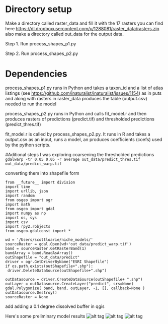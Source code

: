 # Directory setup
Make a directory called raster_data and fill it with the 17 rasters you can find here https://dl.dropboxusercontent.com/u/1288081/raster_data/rasters.zip
also make a directory called out_data for the output data.

Step 1. Run process_shapes_p1.py

Step 2. Run process_shapes_p2.py

# Dependencies
process_shapes_p1.py runs in Python and takes a taxon_id and a list of atlas listings (see https://github.com/inaturalist/inaturalist/issues/1154) as in puts and along with rasters in raster_data produces the table (output.csv) needed to run the model

process_shapes_p2.py runs in Python and calls fit_model.r and then produces rasters of predictions (predict.tif) and thresholded predictions (predict_thres.tif)

fit_model.r is called by process_shapes_p2.py. It runs in R and takes a output.csv as an input, runs a model, an produces coefficients (coefs) used by the python scripts.

#Aditional steps
I was exploring coarsening the thresholded predictions 
```gdalwarp -tr 0.05 0.05 -r average out_data/predict_thres.tif out_data/predict_warp.tif```

converting them into shapefile form
```
from __future__ import division
import time
import urllib, json
import random
from osgeo import ogr
import math
from osgeo import gdal
import numpy as np
import os, sys
import csv
import rpy2.robjects
from osgeo.gdalconst import *

wd = '/Users/scottloarie/niche_models/'
sourceRaster = gdal.Open(wd+'out_data/predict_warp.tif')
band = sourceRaster.GetRasterBand(1)
bandArray = band.ReadAsArray()
outShapefile = "out_data/predict"
driver = ogr.GetDriverByName("ESRI Shapefile")
if os.path.exists(outShapefile+".shp"):
 driver.DeleteDataSource(outShapefile+".shp")

outDatasource = driver.CreateDataSource(outShapefile+ ".shp")
outLayer = outDatasource.CreateLayer("predict", srs=None)
gdal.Polygonize( band, band, outLayer, -1, [], callback=None )
outDatasource.Destroy()
sourceRaster = None
```

add adding a 0.1 degree dissolved buffer in qgis

Here's some preliminary model results
![alt tag](https://c2.staticflickr.com/6/5506/30010052112_58caf9523a_o.png)
![alt tag](https://c2.staticflickr.com/8/7470/30124463035_fb7fdd86f8_o.png)
![alt tag](https://c1.staticflickr.com/9/8415/30010049942_7aa65d0dcb_o.png)

